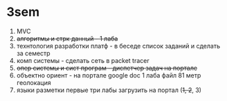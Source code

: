 # 3sem
1. MVC
1. ~~алгоритмы и стрк данный - 1 лаба~~
1. технтология разработки платф - в беседе список заданий и сделать за семестр
1. комп системы - сделать сеть в packet tracer
1. ~~опер системы и сист програм - диспетчер задач на портале~~ 
1. объектно ориент - на портале google doc 1 лаба файл 81 метр геолокация
1. языки разметки первые три лабы загрузить на портал (~~1, 2~~, 3)
